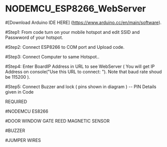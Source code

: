 # NODEMCU_ESP8266_WebServer

#[Download Arduino IDE HERE] (https://www.arduino.cc/en/main/software).  

#Step1: From code turn on your mobile hotspot and edit SSID and Passwword of your hotspot.  

#Step2: Connect ESP8266 to COM port and Upload code.  

#Step3: Connect Computer to same Hotspot..  

#Step4: Enter BoardIP Address in URL to see WebServer ( You will get IP Address on console("Use this URL to connect: "). Note that baud rate shoud be 115200 ).  

#Step5: Connect Buzzer and lock ( pins shown in diagram ) -- PIN Details given in Code

REQUIRED  

#NODEMCU ES8266 

#DOOR WINDOW GATE REED MAGNETIC SENSOR  

#BUZZER  

#JUMPER WIRES
